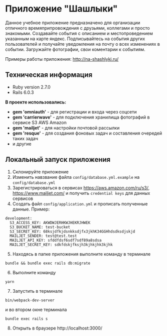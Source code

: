 # Приложение "Шашлыки"

Данное учебное приложение предназначено для организации отличного времяприпровождения с друзьями, коллегами и просто знакомыми.
Создавайте события с описанием и местопроведением указанным на карте яндекс. Подписывайтесь на события других пользователей 
и получайте уведомления на почту о всех изменениях в событии. Загружайте фотографии, свои коментарии к событиям. 

Примеры работы приложения:
http://na-shashlyki.ru/

## Техническая информация
* Ruby version 2.7.0
* Rails 6.0.3

**В проекте использовались:**
* **gem 'omniauth'** - для регистрации и входа через соцсети
* **gem 'carrierwave'** - для подключения хранилища фотографий в сервисе S3 AWS Amazon
* **gem 'mailjet'** - для настройки почтовой рассылки
* **gem 'resque'** - для создания фоновых задач и составления очередей таких задач
* и другие

## Локальный запуск приложения
1. Склонируйте приложение
2. Изменить навзвание файла `config/database.yml.example` на `config/database.yml`
3. Зарегистрироваться в сервисах https://aws.amazon.com/ru/s3/, https://www.mailjet.com/ и получить `credential keys` для данных сервисов
4. Создать файл `config/application.yml` и прописать полученные данные. Пример:
```
development:
  S3_ACCESS_KEY: AKWDWJERHKWJHEKRJHWEK
  S3_BUCKET_NAME: test-bucket
  S3_SECRET_KEY: 68ksjdfkjdsnkksdjfx3jkhK34GGHhdsdksdjskjd
  MAILJET_SENDER: test@test.test
  MAILJET_API_KEY: sfddfdsf6sdf7sdf89a8sdsa
  MAILJET_SECRET_KEY: sdkfdskjfksjh3kjhkjhk3kjhk
```
5. Находясь в папке приложения выполните команду в терминале 
```
bundle && bundle exec rails db:migrate
```
6. Выполните команду
```
yarn
```
7. Запустить в терминале 
```
bin/webpack-dev-server
```
и во втором окне терминала
```
bundle exec rails s
```
8. Открыть в браузере http://localhost:3000/

